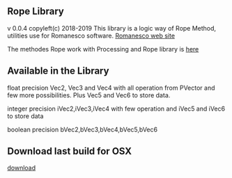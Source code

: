 
## Rope Library
v 0.0.4
copyleft(c) 2018-2019
This library is a logic way of Rope Method, utilities use for Romanesco software.
[Romanesco web site](http://romanesco.xyz)

The methodes Rope work with Processing and Rope library is [here](https://github.com/StanLepunK/Rope_method)

## Available in the Library
float precision 
Vec2, Vec3 and Vec4 with all operation from PVector and few more possibilities.
Plus Vec5 and Vec6 to store data.

integer precision
iVec2,iVec3,iVec4 with few operation
and iVec5 and iVec6 to store data

boolean precision
bVec2,bVec3,bVec4,bVec5,bVec6

## Download last build for OSX
[download](https://github.com/StanLepunK/Rope/blob/master/Rope.zip)




